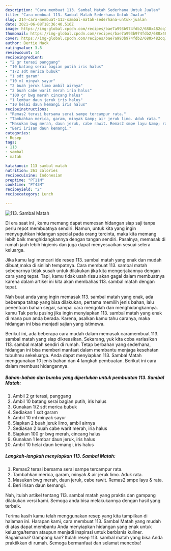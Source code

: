 ```yaml
---
description: "Cara membuat 113. Sambal Matah Sederhana Untuk Jualan"
title: "Cara membuat 113. Sambal Matah Sederhana Untuk Jualan"
slug: 214-cara-membuat-113-sambal-matah-sederhana-untuk-jualan
date: 2021-06-08T18:36:40.516Z
image: https://img-global.cpcdn.com/recipes/bae7a993b974fdb2/680x482cq70/113-sambal-matah-foto-resep-utama.jpg
thumbnail: https://img-global.cpcdn.com/recipes/bae7a993b974fdb2/680x482cq70/113-sambal-matah-foto-resep-utama.jpg
cover: https://img-global.cpcdn.com/recipes/bae7a993b974fdb2/680x482cq70/113-sambal-matah-foto-resep-utama.jpg
author: Bertie Mack
ratingvalue: 3.8
reviewcount: 14
recipeingredient:
- "2 gr terasi panggang"
- "10 batang serai bagian putih iris halus"
- "1/2 sdt merica bubuk"
- "1 sdt garam"
- "10 ml minyak sayur"
- "2 buah jeruk limo ambil airnya"
- "2 buah cabe warit merah iria halus"
- "100 gr bwg merah cincang halus"
- "1 lembar daun jeruk iris halus"
- "10 helai daun kemangi iris halus"
recipeinstructions:
- "Remas2 terasi bersama serai sampe tercampur rata."
- "Tambahkan merica, garam, minyak &amp; air jeruk limo. Aduk rata."
- "Masukan bwg merah, daun jeruk, cabe rawit. Remas2 smpe layu &amp; rata."
- "Beri irisan daun kemangi."
categories:
- Resep
tags:
- 113
- sambal
- matah

katakunci: 113 sambal matah 
nutrition: 261 calories
recipecuisine: Indonesian
preptime: "PT11M"
cooktime: "PT43M"
recipeyield: "2"
recipecategory: Lunch

---
```



![113. Sambal Matah](https://img-global.cpcdn.com/recipes/bae7a993b974fdb2/680x482cq70/113-sambal-matah-foto-resep-utama.jpg)

Di era  saat ini , kamu memang dapat memesan hidangan siap saji tanpa perlu repot membuatnya sendiri. Namun, untuk kita yang ingin menyuguhkan hidangan special pada orang tercinta, maka kita memang lebih baik menghidangkannya dengan tangan sendiri. Pasalnya, memasak di rumah jauh lebih higienis dan juga dapat menyesuaikan sesuai selera keluarga.

Jika kamu lagi mencari ide resep 113. sambal matah yang enak dan mudah dibuat,maka di sinilah tempatnya. Cara membuat 113. sambal matah  sebenarnya tidak susah untuk dilakukan jika kita mengerjakannya dengan cara yang tepat. Tapi, kamu tidak usah risau akan gagal dalam membuatnya 
karena dalam artikel ini kita akan membahas 113. sambal matah dengan tepat.  



Nah buat anda yang ingin memasak 113. sambal matah yang enak, ada beberapa tahap yang bisa dilakukan, pertama memilih jenis bahan, lalu penentuan bahan segar, sampai cara mengolah dan menghidangkannya. kamu Tak perlu pusing jika ingin menyiapkan 113. sambal matah yang enak di mana pun anda berada. Karena, asalkan kamu  tahu caranya, maka hidangan ini bisa menjadi sajian yang istimewa.

Berikut ini, ada beberapa cara mudah dalam memasak caramembuat 113. sambal matah yang siap dikreasikan. Sekarang, yuk kita coba variasikan 113. sambal matah sendiri di rumah. Tetap berbahan yang sederhana, hidangan ini bisa memberi manfaat dalam membantu menjaga kesehatan tubuhmu sekeluarga. Anda dapat menyiapkan 113. Sambal Matah menggunakan 10 jenis bahan dan 4 langkah pembuatan. Berikut ini cara dalam membuat hidangannya.

<!--inarticleads1-->

##### Bahan-bahan dan bumbu yang diperlukan untuk pembuatan 113. Sambal Matah:

1. Ambil 2 gr terasi, panggang
1. Ambil 10 batang serai bagian putih, iris halus
1. Gunakan 1/2 sdt merica bubuk
1. Sediakan 1 sdt garam
1. Ambil 10 ml minyak sayur
1. Siapkan 2 buah jeruk limo, ambil airnya
1. Sediakan 2 buah cabe warit merah, iria halus
1. Siapkan 100 gr bwg merah, cincang halus
1. Gunakan 1 lembar daun jeruk, iris halus
1. Ambil 10 helai daun kemangi, iris halus




<!--inarticleads2-->

##### Langkah-langkah menyiapkan 113. Sambal Matah:

1. Remas2 terasi bersama serai sampe tercampur rata.
1. Tambahkan merica, garam, minyak &amp; air jeruk limo. Aduk rata.
1. Masukan bwg merah, daun jeruk, cabe rawit. Remas2 smpe layu &amp; rata.
1. Beri irisan daun kemangi.




Nah, itulah artikel tentang  113. sambal matah  yang praktis dan gampang dilakukan versi kami. Semoga anda bisa melakukannya dengan hasil yang terbaik. 

Terima kasih kamu telah menggunakan resep yang kita tampilkan di halaman ini. Harapan kami, cara membuat  113. Sambal Matah yang mudah di atas dapat membantu Anda menyiapkan hidangan yang enak untuk keluarga/teman ataupun menjadi inspirasi untuk berbisnis kuliner. Bagaimana? Gampang kan? Itulah resep 113. sambal matah yang bisa Anda praktikkan di rumah. Semoga bermanfaat dan selamat mencoba!

